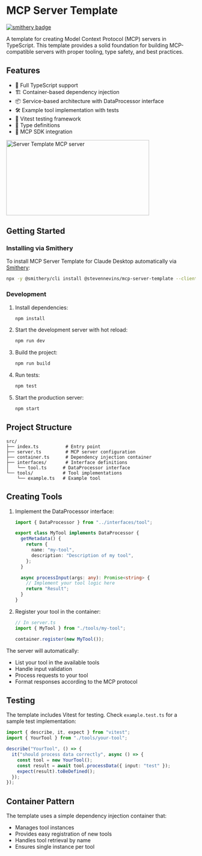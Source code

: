 # MCP Server Template
[![smithery badge](https://smithery.ai/badge/@stevennevins/mcp-server-template)](https://smithery.ai/server/@stevennevins/mcp-server-template)

A template for creating Model Context Protocol (MCP) servers in TypeScript. This template provides a solid foundation for building MCP-compatible servers with proper tooling, type safety, and best practices.

## Features

- 🚀 Full TypeScript support
- 🏗️ Container-based dependency injection
- 📦 Service-based architecture with DataProcessor interface
- 🛠️ Example tool implementation with tests
- 🧪 Vitest testing framework
- 📝 Type definitions
- 🔌 MCP SDK integration

<a href="https://glama.ai/mcp/servers/vo6c2ak3zs"><img width="380" height="200" src="https://glama.ai/mcp/servers/vo6c2ak3zs/badge" alt="Server Template MCP server" /></a>

## Getting Started

### Installing via Smithery

To install MCP Server Template for Claude Desktop automatically via [Smithery](https://smithery.ai/server/@stevennevins/mcp-server-template):

```bash
npx -y @smithery/cli install @stevennevins/mcp-server-template --client claude
```

### Development

1. Install dependencies:

   ```bash
   npm install
   ```

2. Start the development server with hot reload:

   ```bash
   npm run dev
   ```

3. Build the project:

   ```bash
   npm run build
   ```

4. Run tests:

   ```bash
   npm test
   ```

5. Start the production server:

   ```bash
   npm start
   ```

## Project Structure

```
src/
├── index.ts          # Entry point
├── server.ts         # MCP server configuration
├── container.ts      # Dependency injection container
├── interfaces/       # Interface definitions
│   └── tool.ts      # DataProcessor interface
└── tools/           # Tool implementations
    └── example.ts   # Example tool
```

## Creating Tools

1. Implement the DataProcessor interface:

   ```typescript
   import { DataProcessor } from "../interfaces/tool";

   export class MyTool implements DataProcessor {
     getMetadata() {
       return {
         name: "my-tool",
         description: "Description of my tool",
       };
     }

     async processInput(args: any): Promise<string> {
       // Implement your tool logic here
       return "Result";
     }
   }
   ```

2. Register your tool in the container:

   ```typescript
   // In server.ts
   import { MyTool } from "./tools/my-tool";

   container.register(new MyTool());
   ```

The server will automatically:

- List your tool in the available tools
- Handle input validation
- Process requests to your tool
- Format responses according to the MCP protocol

## Testing

The template includes Vitest for testing. Check `example.test.ts` for a sample test implementation:

```typescript
import { describe, it, expect } from "vitest";
import { YourTool } from "./tools/your-tool";

describe("YourTool", () => {
  it("should process data correctly", async () => {
    const tool = new YourTool();
    const result = await tool.processData({ input: "test" });
    expect(result).toBeDefined();
  });
});
```

## Container Pattern

The template uses a simple dependency injection container that:

- Manages tool instances
- Provides easy registration of new tools
- Handles tool retrieval by name
- Ensures single instance per tool
